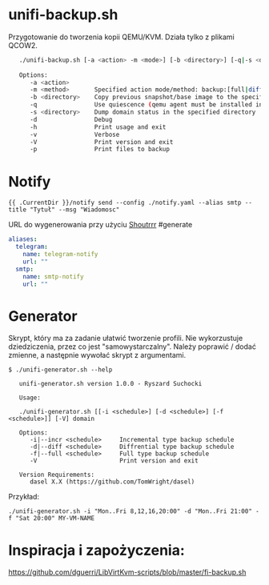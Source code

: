 # unifi-backup.sh

Przygotowanie do tworzenia kopii QEMU/KVM. Działa tylko z plikami QCOW2.

```unifi-backup.sh
   ./unifi-backup.sh [-a <action> -m <mode>] [-b <directory>] [-q|-s <directory>] [-h] [-d] [-v] [-V] [-p] <domain name>
   
   Options:
      -a <action>
      -m <method>       Specified action mode/method: backup:[full|diff|incr|enable|disable|showchain] sync:[inplace|full|diff] maintenance:[enter|save|drop]
      -b <directory>    Copy previous snapshot/base image to the specified <directory> #not yet implemented
      -q                Use quiescence (qemu agent must be installed in the domain)
      -s <directory>    Dump domain status in the specified directory
      -d                Debug
      -h                Print usage and exit
      -v                Verbose
      -V                Print version and exit
      -p                Print files to backup

```

# Notify

```resticprofile
{{ .CurrentDir }}/notify send --config ./notify.yaml --alias smtp --title "Tytuł" --msg "Wiadomosc"
```

URL do wygenerowania przy użyciu [Shoutrrr](https://github.com/containrrr/shoutrrr) #generate

```notify.yaml
aliases:
  telegram:
    name: telegram-notify
    url: ""
  smtp:
    name: smtp-notify
    url: ""
```

# Generator

Skrypt, który ma za zadanie ułatwić tworzenie profili. Nie wykorzustuje dziedziczenia, przez co jest "samowystarczalny". Należy poprawić / dodać zmienne, a następnie wywołać skrypt z argumentami. 

```
$ ./unifi-generator.sh --help
  
   unifi-generator.sh version 1.0.0 - Ryszard Suchocki

   Usage:

   ./unifi-generator.sh [[-i <schedule>] [-d <schedule>] [-f <schedule>]] [-V] domain

   Options:
      -i|--incr <schedule>     Incremental type backup schedule
      -d|--diff <schedule>     Diffrential type backup schedule
      -f|--full <schedule>     Full type backup schedule
      -V                       Print version and exit

   Version Requirements:
      dasel	X.X (https://github.com/TomWright/dasel)

```
Przykład:

```
./unifi-generator.sh -i "Mon..Fri 8,12,16,20:00" -d "Mon..Fri 21:00" -f "Sat 20:00" MY-VM-NAME
```

# Inspiracja i zapożyczenia:
https://github.com/dguerri/LibVirtKvm-scripts/blob/master/fi-backup.sh

